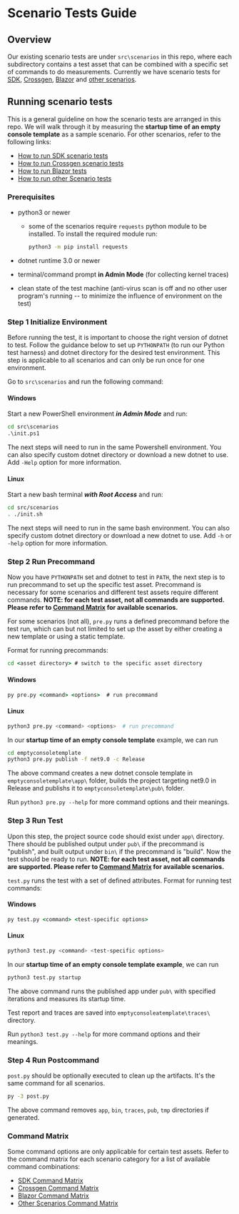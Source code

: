 
# Scenario Tests Guide

## Overview

Our existing scenario tests are under `src\scenarios` in this repo, where each subdirectory contains a test asset that can be combined with a specific set of commands to do measurements. Currently we have scenario tests for [SDK](./sdk-scenarios.md), [Crossgen](./crossgen-scenarios.md), [Blazor](./blazor-scenarios.md) and [other scenarios](./basic-scenarios.md).

## Running scenario tests

This is a general guideline on how the scenario tests are arranged in this repo. We will walk through it by measuring the **startup time of an empty console template** as a sample scenario. For other scenarios, refer to the following links:

- [How to run SDK scenario tests](./sdk-scenarios.md)
- [How to run Crossgen scenario tests](./crossgen-scenarios.md)
- [How to run Blazor tests](./blazor-scenarios.md)
- [How to run other Scenario tests](./basic-scenarios.md)

### Prerequisites

- python3 or newer
  - some of the scenarios require `requests` python module to be installed. To install the required module run:

    ```bash
    python3 -m pip install requests
    ```

- dotnet runtime 3.0 or newer
- terminal/command prompt **in Admin Mode** (for collecting kernel traces)
- clean state of the test machine (anti-virus scan is off and no other user program's running -- to minimize the influence of environment on the test)

### Step 1 Initialize Environment

Before running the test, it is important to choose the right version of dotnet to test. Follow the guidance below to set up `PYTHONPATH` (to run our Python test harness) and dotnet directory for the desired test environment. This step is applicable to all scenarios and can only be run once for one environment.

Go to `src\scenarios` and run the following command:

#### Windows

Start a new PowerShell environment ***in Admin Mode*** and run:

```cmd
cd src\scenarios
.\init.ps1
```

The next steps will need to run in the same Powershell environment. You can also specify custom dotnet directory or download a new dotnet to use. Add `-Help` option for more information.

#### Linux

Start a new bash terminal ***with Root Access*** and run:

```bash
cd src/scenarios
. ./init.sh
```

The next steps will need to run in the same bash environment. You can also specify custom dotnet directory or download a new dotnet to use. Add `-h` or `-help` option for more information.

### Step 2 Run Precommand

Now you have `PYTHONPATH` set and dotnet to test in `PATH`, the next step is to run precommand to set up the specific test asset. Precommand is necessary for some scenarios and different test assets require different commands. **NOTE: for each test asset, not all commands are supported. Please refer to [Command Matrix](#command-matrix) for available scenarios.**

For some scenarios (not all), `pre.py` runs a defined precommand before the test run, which can but not limited to set up the asset by either creating a new template or using a static template.

Format for running precommands:

```cmd
cd <asset directory> # switch to the specific asset directory
```

#### Windows

```cmd
py pre.py <command> <options>  # run precommand
```

#### Linux

```bash
python3 pre.py <command> <options>  # run precommand
```

In our **startup time of an empty console template** example, we can run

```cmd
cd emptyconsoletemplate
python3 pre.py publish -f net9.0 -c Release
```

The above command creates a new dotnet console template in `emptyconsoletemplate\app\` folder, builds the project targeting net9.0 in Release and publishs it to `emptyconsoletemplate\pub\` folder.

Run `python3 pre.py --help` for more command options and their meanings.

### Step 3 Run Test

Upon this step, the project source code should exist under `app\` directory. There should be published output under `pub\` if the precommand is "publish", and built output under `bin\` if the precommand is "build". Now the test should be ready to run. **NOTE: for each test asset, not all commands are supported. Please refer to [Command Matrix](#command-matrix) for available scenarios.**

`test.py` runs the test with a set of defined attributes.
Format for running test commands:

#### Windows

```cmd
py test.py <command> <test-specific options>
```

#### Linux

```bash
python3 test.py <command> <test-specific options>
```

In our **startup time of an empty console template example**, we can run

```cmd
python3 test.py startup
```

The above command runs the published app under `pub\` with specified iterations and measures its startup time.

Test report and traces are saved into `emptyconsoleatemplate\traces\` directory.

Run `python3 test.py --help` for more command options and their meanings.

### Step 4 Run Postcommand

`post.py` should be optionally executed to clean up the artifacts. It's the same command for all scenarios.

```cmd
py -3 post.py
```

The above command removes `app`, `bin`, `traces`, `pub`, `tmp` directories if generated.

### Command Matrix

Some command options are only applicable for certain test assets. Refer to the command matrix for each scenario category for a list of available command combinations:

- [SDK Command Matrix](./sdk-scenarios.md#command-matrix)
- [Crossgen Command Matrix](./crossgen-scenarios.md#command-matrix)
- [Blazor Command Matrix](./blazor-scenarios.md#command-matrix)
- [Other Scenarios Command Matrix](./basic-scenarios.md#command-matrix)

